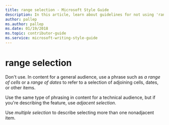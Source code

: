 ```yaml
---
title: range selection - Microsoft Style Guide
description: In this article, learn about guidelines for not using 'range selection' and when to use 'multiple selection' in Microsoft documents.
author: pallep
ms.author: pallep
ms.date: 01/19/2018
ms.topic: contributor-guide
ms.service: microsoft-writing-style-guide
---
```


# range selection

Don't use. In content for a general audience, use a phrase such as *a range of cells* or a *range of dates* to refer to a selection of adjoining cells, dates, or other items.

Use the same type of phrasing in content for a technical audience, but if you're describing the feature, use *adjacent selection*.

Use *multiple selection* to describe selecting more than one nonadjacent item.
